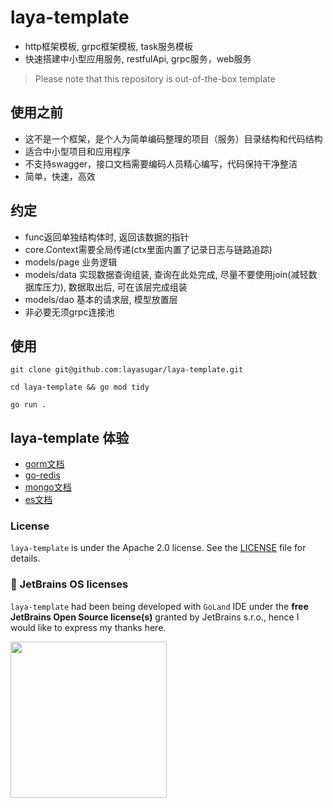 # laya-template

- http框架模板, grpc框架模板, task服务模板
- 快速搭建中小型应用服务, restfulApi, grpc服务，web服务

> Please note that this repository is out-of-the-box template

## 使用之前

- 这不是一个框架，是个人为简单编码整理的项目（服务）目录结构和代码结构
- 适合中小型项目和应用程序
- 不支持swagger，接口文档需要编码人员精心编写，代码保持干净整洁
- 简单，快速，高效

## 约定

- func返回单独结构体时, 返回该数据的指针
- core.Context需要全局传递(ctx里面内置了记录日志与链路追踪)
- models/page 业务逻辑
- models/data 实现数据查询组装, 查询在此处完成, 尽量不要使用join(减轻数据库压力), 数据取出后, 可在该层完成组装
- models/dao 基本的请求层, 模型放置层
- 非必要无须grpc连接池

## 使用
```shell
git clone git@github.com:layasugar/laya-template.git

cd laya-template && go mod tidy

go run .
```

## laya-template 体验
- [gorm文档](https://gorm.io/zh_CN/docs/index.html)
- [go-redis](https://redis.uptrace.dev/)
- [mongo文档](https://www.mongodb.com/docs/drivers/go/current/usage-examples/)
- [es文档](https://olivere.github.io/elastic/)

### License

`laya-template` is under the Apache 2.0 license. See the [LICENSE](LICENSE) file for details.

### 🔑 JetBrains OS licenses

`laya-template` had been being developed with `GoLand` IDE under the **free JetBrains Open Source license(s)** granted by JetBrains s.r.o., hence I would like to express my thanks here.

<a href="https://www.jetbrains.com/?from=gnet" target="_blank"><img src="https://resources.jetbrains.com/storage/products/company/brand/logos/jb_beam.png" width="250" align="middle"/></a>